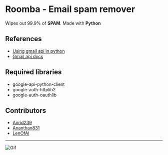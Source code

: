 # Roomba  -  Email spam remover
Wipes out 99.9% of **SPAM**.
Made with **Python**
## **References**

 - [Using gmail api in python](https://www.thepythoncode.com/article/use-gmail-api-in-python)
 - [Gmail api docs](https://developers.google.com/gmail/api/guides)
 

## **Required libraries**

 - google-api-python-client
 - google-auth-httplib2
 - google-auth-oauthlib

## **Contributors**

 - [Anrid239]( https://github.com/Anrid239)
 - [Ananthan831](https://github.com/Ananthan831)
 - [LenOfAl](https://github.com/LenOfAl)


---
![Gif](https://i.gifer.com/3rIx.gif)
 
